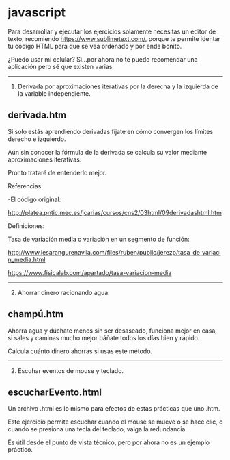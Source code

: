 # javascript

Para desarrollar y ejecutar los ejercicios solamente necesitas un editor de texto, recomiendo https://www.sublimetext.com/, porque te permite identar 
tu código HTML para que se vea ordenado y por ende bonito.

¿Puedo usar mi celular? Si...por ahora no te puedo recomendar una aplicación pero sé que existen varias.


------------------------------------------------------------------------------------------------------
1. Derivada por aproximaciones iterativas por la derecha y la izquierda de la variable independiente.

derivada.htm
------------------------------------------------------------------------------------------------------

Si solo estás aprendiendo derivadas fíjate en cómo convergen los límites derecho e izquierdo. 

Aún sin conocer la fórmula de la derivada se calcula su valor mediante aproximaciones iterativas.

Pronto trataré de entenderlo mejor.

Referencias:

-El código original:

http://platea.pntic.mec.es/jcarias/cursos/cns2/03html/09derivadashtml.htm

Definiciones:

Tasa de variación media o variación en un segmento de función:

http://www.iesarangurenavila.com/files/ruben/public/jerezp/tasa_de_variacin_media.html

https://www.fisicalab.com/apartado/tasa-variacion-media


------------------------------------------------------------------------------------------------------
2. Ahorrar dinero racionando agua.

champú.htm
------------------------------------------------------------------------------------------------------

Ahorra agua y dúchate menos sin ser desaseado, funciona mejor en casa, si sales y caminas mucho mejor báñate todos los días bien y rápido.

Calcula cuánto dinero ahorras si usas este método.


------------------------------------------------------------------------------------------------------
2. Escuhar eventos de mouse y teclado.

escucharEvento.html
------------------------------------------------------------------------------------------------------

Un archivo .html es lo mismo para efectos de estas prácticas que uno .htm.

Este ejercicio permite escuchar cuando el mouse se mueve o se hace clic, o cuando se presiona una tecla
del teclado, valga la redundancia.

Es útil desde el punto de vista técnico, pero por ahora no es un ejemplo práctico.
